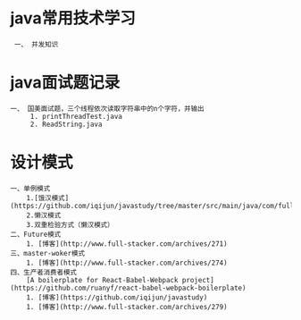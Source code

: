 # java常用技术学习
     一、 并发知识

# java面试题记录
    一、 国美面试题，三个线程依次读取字符串中的n个字符，并输出
         1. printThreadTest.java
         2. ReadString.java

# 设计模式
    一、单例模式
        1.[饿汉模式](https://github.com/iqijun/javastudy/tree/master/src/main/java/com/fullstacker/study/designpattern/singleton)
        2.懒汉模式
        3.双重检验方式（懒汉模式）
    二、Future模式
        1. [博客](http://www.full-stacker.com/archives/271)
    三、master-woker模式
        1. [博客](http://www.full-stacker.com/archives/274)
    四、生产者消费者模式
        [A boilerplate for React-Babel-Webpack project](https://github.com/ruanyf/react-babel-webpack-boilerplate)
        1. [博客](https://github.com/iqijun/javastudy)
        1. [博客](http://www.full-stacker.com/archives/279)
